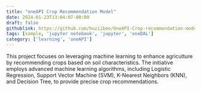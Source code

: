 ```yaml
---
title: "oneAPI Crop Recommendation Model"
date: 2024-01-23T13:04:07-08:00
draft: false
githublink: https://github.com/huziibee/OneAPI-Crop-recommendation-model
tags: [sample, 'jupyter notebook', 'jupyter', 'oneDAL']
category: ['learning', 'oneAPI']
---
```


This project focuses on leveraging machine learning to enhance agriculture by recommending crops based on soil characteristics. The initiative employs advanced machine learning algorithms, including Logistic Regression, Support Vector Machine (SVM), K-Nearest Neighbors (KNN), and Decision Tree, to provide precise crop recommendations.
